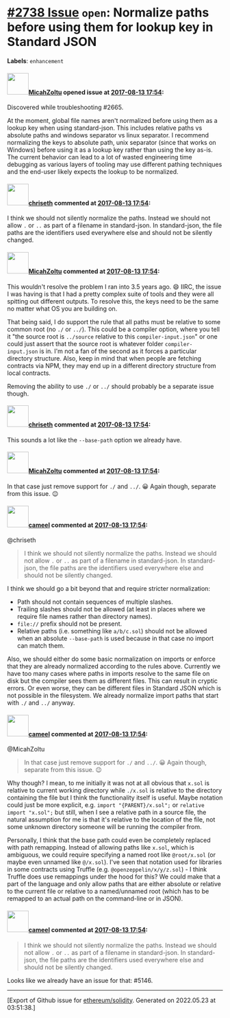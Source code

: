 # [\#2738 Issue](https://github.com/ethereum/solidity/issues/2738) `open`: Normalize paths before using them for lookup key in Standard JSON
**Labels**: `enhancement`


#### <img src="https://avatars.githubusercontent.com/u/886059?u=408de357d90aae9b9ffc956970b8fd4eec642060&v=4" width="50">[MicahZoltu](https://github.com/MicahZoltu) opened issue at [2017-08-13 17:54](https://github.com/ethereum/solidity/issues/2738):

Discovered while troubleshooting #2665.

At the moment, global file names aren't normalized before using them as a lookup key when using standard-json.  This includes relative paths vs absolute paths and windows separator vs linux separator.  I recommend normalizing the keys to absolute path, unix separator (since that works on Windows) before using it as a lookup key rather than using the key as-is.  The current behavior can lead to a lot of wasted engineering time debugging as various layers of tooling may use different pathing techniques and the end-user likely expects the lookup to be normalized.

#### <img src="https://avatars.githubusercontent.com/u/9073706?v=4" width="50">[chriseth](https://github.com/chriseth) commented at [2017-08-13 17:54](https://github.com/ethereum/solidity/issues/2738#issuecomment-783360330):

I think we should not silently normalize the paths. Instead we should not allow `.` or `..` as part of a filename in standard-json. In standard-json, the file paths are the identifiers used everywhere else and should not be silently changed.

#### <img src="https://avatars.githubusercontent.com/u/886059?u=408de357d90aae9b9ffc956970b8fd4eec642060&v=4" width="50">[MicahZoltu](https://github.com/MicahZoltu) commented at [2017-08-13 17:54](https://github.com/ethereum/solidity/issues/2738#issuecomment-784979599):

This wouldn't resolve the problem I ran into 3.5 years ago.  😄  IIRC, the issue I was having is that I had a pretty complex suite of tools and they were all spitting out different outputs.  To resolve this, the keys need to be the same no matter what OS you are building on.

That being said, I do support the rule that all paths must be relative to some common root (no `./` or `../`).  This could be a compiler option, where you tell it "the source root is `../source` relative to this `compiler-input.json`" or one could just assert that the source root is whatever folder `compiler-input.json` is in.  I'm not a fan of the second as it forces a particular directory structure.  Also, keep in mind that when people are fetching contracts via NPM, they may end up in a different directory structure from local contracts.

Removing the ability to use `./` or `../` should probably be a separate issue though.

#### <img src="https://avatars.githubusercontent.com/u/9073706?v=4" width="50">[chriseth](https://github.com/chriseth) commented at [2017-08-13 17:54](https://github.com/ethereum/solidity/issues/2738#issuecomment-785042110):

This sounds a lot like the `--base-path` option we already have.

#### <img src="https://avatars.githubusercontent.com/u/886059?u=408de357d90aae9b9ffc956970b8fd4eec642060&v=4" width="50">[MicahZoltu](https://github.com/MicahZoltu) commented at [2017-08-13 17:54](https://github.com/ethereum/solidity/issues/2738#issuecomment-785075504):

In that case just remove support for `./` and `../`.  😀  Again though, separate from this issue.  😉

#### <img src="https://avatars.githubusercontent.com/u/137030?v=4" width="50">[cameel](https://github.com/cameel) commented at [2017-08-13 17:54](https://github.com/ethereum/solidity/issues/2738#issuecomment-789912277):

@chriseth 
> I think we should not silently normalize the paths. Instead we should not allow `.` or `..` as part of a filename in standard-json. In standard-json, the file paths are the identifiers used everywhere else and should not be silently changed.

I think we should go a bit beyond that and require stricter normalization:
- Path should not contain sequences of multiple slashes.
- Trailing slashes should not be allowed (at least in places where we require file names rather than directory names).
- `file://` prefix should not be present.
- Relative paths (i.e. something like `a/b/c.sol`) should not be allowed when an absolute `--base-path` is used because in that case no import can match them.

Also, we should either do some basic normalization on imports or enforce that they are already normalized according to the rules above. Currently we have too many cases where paths in imports resolve to the same file on disk but the compiler sees them as different files. This can result in cryptic errors. Or even worse, they can be different files in Standard JSON which is not possible in the filesystem. We already normalize import paths that start with `./` and `../` anyway.

#### <img src="https://avatars.githubusercontent.com/u/137030?v=4" width="50">[cameel](https://github.com/cameel) commented at [2017-08-13 17:54](https://github.com/ethereum/solidity/issues/2738#issuecomment-789916556):

@MicahZoltu
> In that case just remove support for `./` and `../`.  😀  Again though, separate from this issue.  😉 

Why though? I mean, to me initially it was not at all obvious that `x.sol` is relative to current working directory while `./x.sol` is relative to the directory containing the file but I think the functionality itself is useful. Maybe notation could just be more explicit, e.g. `import "{PARENT}/x.sol";` or `relative import "x.sol";` but still, when I see a relative path in a source file, the natural assumption for me is that it's relative to the location of the file, not some unknown directory someone will be running the compiler from.

Personally, I think that the base path could even be completely replaced with path remapping. Instead of allowing paths like `x.sol`, which is ambiguous, we could require specifying a named root like `@root/x.sol` (or maybe even unnamed like `@/x.sol`). I've seen that notation used for libraries in some contracts using Truffle (e.g. `@openzeppelin/x/y/z.sol`) - I think Truffle does use remappings under the hood for this? We could make that a part of the language and only allow paths that are either absolute or relative to the current file or relative to a named/unnamed root (which has to be remapped to an actual path on the command-line or in JSON).

#### <img src="https://avatars.githubusercontent.com/u/137030?v=4" width="50">[cameel](https://github.com/cameel) commented at [2017-08-13 17:54](https://github.com/ethereum/solidity/issues/2738#issuecomment-789978885):

> I think we should not silently normalize the paths. Instead we should not allow `.` or `..` as part of a filename in standard-json. In standard-json, the file paths are the identifiers used everywhere else and should not be silently changed.

Looks like we already have an issue for that: #5146.


-------------------------------------------------------------------------------



[Export of Github issue for [ethereum/solidity](https://github.com/ethereum/solidity). Generated on 2022.05.23 at 03:51:38.]
